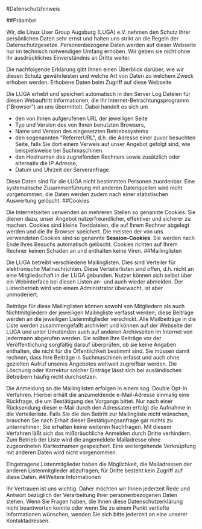 #Datenschutzhinweis

##Präambel

Wir, die Linux User Group Augsburg (LUGA) e.V. nehmen den Schutz Ihrer persönlichen Daten sehr ernst und halten uns strikt an die Regeln der Datenschutzgesetze. Personenbezogene Daten werden auf dieser Webseite nur im technisch notwendigen Umfang erhoben. Wir geben sie nicht ohne Ihr ausdrückliches Einverständnis an Dritte weiter.

Die nachfolgende Erklärung gibt Ihnen einen Überblick darüber, wie wir diesen Schutz gewährleisten und welche Art von Daten zu welchem Zweck erhoben werden.
Erhobene Daten beim Zugriff auf diese Webseite

Die LUGA erhebt und speichert automatisch in den Server Log Dateien für diesen Webauftritt Informationen, die Ihr Internet-Betrachtungsprogramm ("Browser") an uns übermittelt. Dabei handelt es sich um

* den von Ihnen aufgerufenen URL der jeweiligen Seite
* Typ und Version des von Ihnen benutzten Browsers,
* Name und Version des eingesetzten Betriebssystems
* den sogenannten "ReferrerURL", d.h. die Adresse einer zuvor besuchten Seite, falls Sie dort einem Verweis auf unser Angebot gefolgt sind, wie beispielsweise bei Suchmaschinen.
* den Hostnamen des zugreifenden Rechners sowie zusätzlich oder alternativ die IP Adresse,
* Datum und Uhrzeit der Serveranfrage.

Diese Daten sind für die LUGA nicht bestimmten Personen zuordenbar. Eine systematische Zusammenführung mit anderen Datenquellen wird nicht vorgenommen; die Daten werden zudem nach einer statistischen Auswertung gelöscht.
##Cookies

Die Internetseiten verwenden an mehreren Stellen so genannte Cookies. Sie dienen dazu, unser Angebot nutzerfreundlicher, effektiver und sicherer zu machen. Cookies sind kleine Textdateien, die auf Ihrem Rechner abgelegt werden und die Ihr Browser speichert. Die meisten der von uns verwendeten Cookies sind so genannte **Session-Cookies**. Sie werden nach Ende Ihres Besuchs automatisch gelöscht. Cookies richten auf Ihrem Rechner keinen Schaden an und enthalten keine Viren.
##Mailinglisten

Die LUGA betreibt verschiedene Mailinglisten. Dies sind Verteiler für elektronische Mailnachrichten. 
Diese Verteilerlisten sind offen, d.h. nicht an eine Mitgliedschaft in der LUGA gebunden. 
Nutzer können sich selbst über ein Webinterface bei diesen Listen an- und auch wieder abmelden. 
Der Listenbetrieb wird von einem Administrator überwacht, ist aber unmoderiert.

Beiträge für diese Mailinglisten können sowohl von Mitgliedern als auch Nichtmitgliedern der jeweiligen Mailingliste verfasst werden; diese Beiträge werden an die jeweiligen Listenmitglieder verschickt. Alle Mailbeiträge in die Liste werden zusammengefaßt archiviert und können auf der Webseite der LUGA und unter Umständen auch auf anderen Archivseiten im Internet von jedermann abgerufen werden. Sie sollten Ihre Beiträge vor der Veröffentlichung sorgfältig darauf überprüfen, ob sie keine Angaben enthalten, die nicht für die Öffentlichkeit bestimmt sind. Sie müssen damit rechnen, dass Ihre Beiträge in Suchmaschinen erfasst und auch ohne gezielten Aufruf unseres Angebotes weltweit zugreifbar werden. Die Löschung oder Korrektur solcher Einträge lässt sich bei ausländischen Betreibern häufig nicht durchsetzen.

Die Anmeldung an die Mailinglisten erfolgen in einem sog. Double Opt-In Verfahren. Hierbei erhält die anzumeldende e-Mail-Adresse einmalig eine Rückfrage, die um Bestätigung des Vorgangs bittet. Nur nach einer Rücksendung dieser e-Mail durch den Adressaten erfolgt die Aufnahme in die Verteilerliste. Falls Sie die den Beitritt zur Mailingliste nicht wünschen, brauchen Sie nach Erhalt dieser Bestätigungsanfrage gar nichts zu unternehmen; Sie erhalten keine weiteren Nachfragen. Mit diesem Verfahren läßt sich das mißbräuchliche Anmelden durch Dritte verhindern. Zum Betrieb der Liste wird die angemeldete Mailadresse ohne zugeordneten Klartextnamen gespeichert. Eine weitergehende Verknüpfung mit anderen Daten wird nicht vorgenommen.

Eingetragene Listenmitglieder haben die Möglichkeit, die Mailadressen der anderen Listenmitglieder abzufragen; für Dritte besteht kein Zugriff auf diese Daten.
##Weitere Informationen

Ihr Vertrauen ist uns wichtig. Daher möchten wir Ihnen jederzeit Rede und Antwort bezüglich der Verarbeitung Ihrer personenbezogenen Daten stehen. Wenn Sie Fragen haben, die Ihnen diese Datenschutzerklärung nicht beantworten konnte oder wenn Sie zu einem Punkt vertiefte Informationen wünschen, wenden Sie sich bitte jederzeit an eine unserer Kontaktadressen.